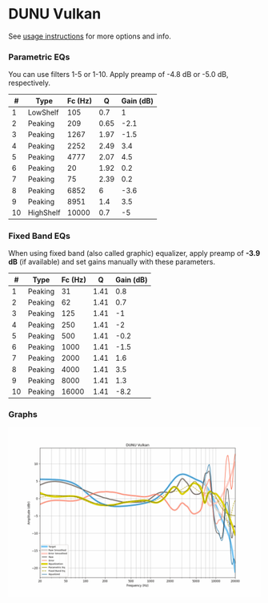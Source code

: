 # DUNU Vulkan
See [usage instructions](https://github.com/jaakkopasanen/AutoEq#usage) for more options and info.

### Parametric EQs
You can use filters 1-5 or 1-10. Apply preamp of -4.8 dB or -5.0 dB, respectively.

|   # | Type      |   Fc (Hz) |    Q |   Gain (dB) |
|-----|-----------|-----------|------|-------------|
|   1 | LowShelf  |       105 | 0.7  |         1   |
|   2 | Peaking   |       209 | 0.65 |        -2.1 |
|   3 | Peaking   |      1267 | 1.97 |        -1.5 |
|   4 | Peaking   |      2252 | 2.49 |         3.4 |
|   5 | Peaking   |      4777 | 2.07 |         4.5 |
|   6 | Peaking   |        20 | 1.92 |         0.2 |
|   7 | Peaking   |        75 | 2.39 |         0.2 |
|   8 | Peaking   |      6852 | 6    |        -3.6 |
|   9 | Peaking   |      8951 | 1.4  |         3.5 |
|  10 | HighShelf |     10000 | 0.7  |        -5   |

### Fixed Band EQs
When using fixed band (also called graphic) equalizer, apply preamp of **-3.9 dB** (if available) and set gains manually with these parameters.

|   # | Type    |   Fc (Hz) |    Q |   Gain (dB) |
|-----|---------|-----------|------|-------------|
|   1 | Peaking |        31 | 1.41 |         0.8 |
|   2 | Peaking |        62 | 1.41 |         0.7 |
|   3 | Peaking |       125 | 1.41 |        -1   |
|   4 | Peaking |       250 | 1.41 |        -2   |
|   5 | Peaking |       500 | 1.41 |        -0.2 |
|   6 | Peaking |      1000 | 1.41 |        -1.5 |
|   7 | Peaking |      2000 | 1.41 |         1.6 |
|   8 | Peaking |      4000 | 1.41 |         3.5 |
|   9 | Peaking |      8000 | 1.41 |         1.3 |
|  10 | Peaking |     16000 | 1.41 |        -8.2 |

### Graphs
![](./DUNU%20Vulkan.png)
